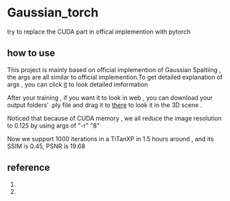 # Gaussian_torch

try to replace the CUDA part in offical implemention with pytorch 

## how to use

This project is mainly based on official implemention of Gaussian Spaltiing , the args are all similar to official implemention.To get detailed explanation of args , you can click [it](https://github.com/graphdeco-inria/gaussian-splatting) to look detailed imformation

After your training , if you want it to look in web , you can download your output folders' .ply file and drag it to [there](https://antimatter15.com/splat/) to look it in the 3D scene .

Noticed that because of CUDA memory , we all reduce the image resolution to 0.125 by using args of "-r" "8"

Now we support 1000 iterations in a TiTanXP in 1.5 hours around , and its SSIM is 0.45, PSNR is 19.68


## reference

1. [](https://github.com/graphdeco-inria/gaussian-splatting)
2. [](https://github.com/hbb1/torch-splatting)
